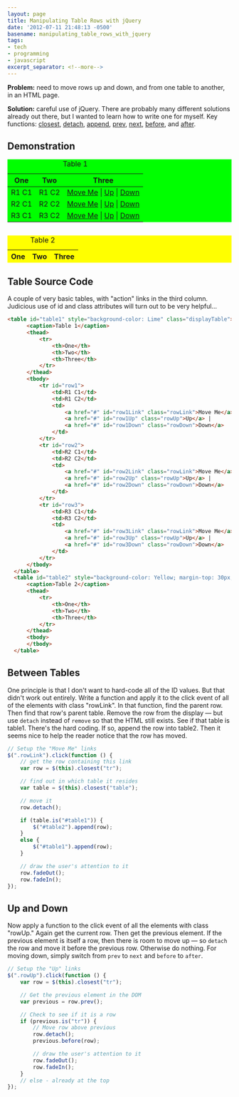 ```yaml
---
layout: page
title: Manipulating Table Rows with jQuery
date: '2012-07-11 21:48:13 -0500'
basename: manipulating_table_rows_with_jquery
tags:
- tech
- programming
- javascript
excerpt_separator: <!--more-->
---
```


**Problem:** need to move rows up and down, and from one table to another, in an
HTML page.

**Solution:** careful use of jQuery. There are probably many different solutions
already out there, but I wanted to learn how to write one for myself. Key
functions: [closest](http://api.jquery.com/closest/), [detach](http://api.jquery.com/detach/), [append](http://api.jquery.com/append/), [prev](http://api.jquery.com/prev/), [next](http://api.jquery.com/next/), [before](http://api.jquery.com/before/), and [after](http://api.jquery.com/after/).

<!--more-->

## Demonstration

<table id="table1" style="background-color: Lime" class="displayTable">
    <caption>Table 1</caption>
    <thead>
        <tr>
            <th>One</th>
            <th>Two</th>
            <th>Three</th>
        </tr>
    </thead>
    <tbody>
        <tr id="row1">
            <td>R1 C1</td>
            <td>R1 C2</td>
            <td>
                <a href="#" id="row1Link" class="rowLink">Move Me</a> |
                <a href="#" id="row1Up" class="rowUp">Up</a> |
                <a href="#" id="row1Down" class="rowDown">Down</a>
            </td>
        </tr>
        <tr id="row2">
            <td>R2 C1</td>
            <td>R2 C2</td>
            <td>
                <a href="#" id="row2Link" class="rowLink">Move Me</a> |
                <a href="#" id="row2Up" class="rowUp">Up</a> |
                <a href="#" id="row2Down" class="rowDown">Down</a>
            </td>
        </tr>
        <tr id="row3">
            <td>R3 C1</td>
            <td>R3 C2</td>
            <td>
                <a href="#" id="row3Link" class="rowLink">Move Me</a> |
                <a href="#" id="row3Up" class="rowUp">Up</a> |
                <a href="#" id="row3Down" class="rowDown">Down</a>
            </td>
        </tr>
    </tbody>
</table>
<table id="table2" style="background-color: Yellow; margin-top: 30px;" class="displayTable">
    <caption>Table 2</caption>
    <thead>
        <tr>
            <th>One</th>
            <th>Two</th>
            <th>Three</th>
        </tr>
    </thead>
    <tbody>
    </tbody>
</table>

## Table Source Code

A couple of very basic tables, with "action" links in the third column. Judicious use of id and class attributes will turn out to be very helpful&hellip;

```html
<table id="table1" style="background-color: Lime" class="displayTable">
      <caption>Table 1</caption>
      <thead>
          <tr>
              <th>One</th>
              <th>Two</th>
              <th>Three</th>
          </tr>
      </thead>
      <tbody>
          <tr id="row1">
              <td>R1 C1</td>
              <td>R1 C2</td>
              <td>
                  <a href="#" id="row1Link" class="rowLink">Move Me</a> |
                  <a href="#" id="row1Up" class="rowUp">Up</a> |
                  <a href="#" id="row1Down" class="rowDown">Down</a>
              </td>
          </tr>
          <tr id="row2">
              <td>R2 C1</td>
              <td>R2 C2</td>
              <td>
                  <a href="#" id="row2Link" class="rowLink">Move Me</a> |
                  <a href="#" id="row2Up" class="rowUp">Up</a> |
                  <a href="#" id="row2Down" class="rowDown">Down</a>
              </td>
          </tr>
          <tr id="row3">
              <td>R3 C1</td>
              <td>R3 C2</td>
              <td>
                  <a href="#" id="row3Link" class="rowLink">Move Me</a> |
                  <a href="#" id="row3Up" class="rowUp">Up</a> |
                  <a href="#" id="row3Down" class="rowDown">Down</a>
              </td>
          </tr>
      </tbody>
  </table>
  <table id="table2" style="background-color: Yellow; margin-top: 30px;" class="displayTable">
      <caption>Table 2</caption>
      <thead>
          <tr>
              <th>One</th>
              <th>Two</th>
              <th>Three</th>
          </tr>
      </thead>
      <tbody>
      </tbody>
  </table>
```

## Between Tables

One principle is that I don't want to hard-code all of the ID values. But that didn't work out entirely. Write a function and apply it to the click event of all of the elements with class "rowLink". In that function, find the parent row. Then find that row's parent table. Remove the row from the display &mdash; but use `detach` instead of `remove` so that the HTML still exists. See if that table is table1. There's the hard coding. If so, append the row into table2. Then it seems nice to help the reader notice that the row has moved.

```javascript
// Setup the "Move Me" links
$(".rowLink").click(function () {
    // get the row containing this link
    var row = $(this).closest("tr");

    // find out in which table it resides
    var table = $(this).closest("table");

    // move it
    row.detach();

    if (table.is("#table1")) {
        $("#table2").append(row);
    }
    else {
        $("#table1").append(row);
    }

    // draw the user's attention to it
    row.fadeOut();
    row.fadeIn();
});
```

## Up and Down

Now apply a function to the click event of all the elements with class "rowUp."
Again get the current row. Then get the previous element. If the previous
element is itself a row, then there is room to move up &mdash; so `detach` the
row and move it before the previous row. Otherwise do nothing. For moving down,
simply switch from `prev` to `next` and `before` to `after`.

```javascript
// Setup the "Up" links
$(".rowUp").click(function () {
    var row = $(this).closest("tr");

    // Get the previous element in the DOM
    var previous = row.prev();

    // Check to see if it is a row
    if (previous.is("tr")) {
        // Move row above previous
        row.detach();
        previous.before(row);

        // draw the user's attention to it
        row.fadeOut();
        row.fadeIn();
    }
    // else - already at the top
});
```

<script type="text/javascript">
    $(document).ready(function () {
        // Setup the "Move Me" links
        $(".rowLink").click(function () {
            // get the row containing this link
            var row = $(this).closest("tr");

            // find out in which table it resides
            var table = $(this).closest("table");

            // move it
            row.detach();

            if (table.is("#table1")) {
                $("#table2").append(row);
            }
            else {
                $("#table1").append(row);
            }

            // draw the user's attention to it
            row.fadeOut();
            row.fadeIn();
        });

        // Setup the "Up" links
        $(".rowUp").click(function () {
            var row = $(this).closest("tr");

            // Get the previous element in the DOM
            var previous = row.prev();

            // Check to see if it is a row
            if (previous.is("tr")) {
                // Move row above previous
                row.detach();
                previous.before(row);

                // draw the user's attention to it
                row.fadeOut();
                row.fadeIn();
            }
            // else - already at the top
        });

        // Setup the "Up" links
        $(".rowDown").click(function () {
            var row = $(this).closest("tr");

            // Get the previous element in the DOM
            var next = row.next();

            // Check to see if it is a row
            if (next.is("tr")) {
                // Move row above previous
                row.detach();
                next.after(row);

                // draw the user's attention to it
                row.fadeOut();
                row.fadeIn();
            }
            // else - already at the bottom
        });
    });
</script>

